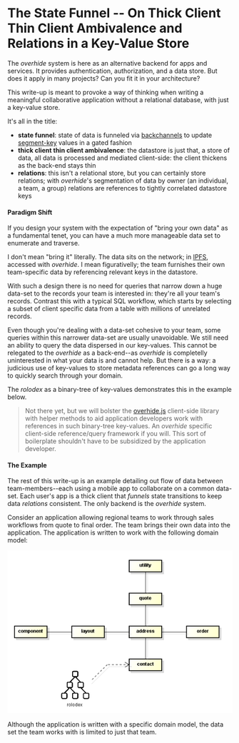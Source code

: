 # The State Funnel -- On Thick Client Thin Client Ambivalence and Relations in a Key-Value Store

The *overhide* system is here as an alternative backend for apps and services.  It provides authentication, authorization, and a data store.  But does it apply in many projects?  Can you fit it in your architecture?

This write-up is meant to provoke a way of thinking when writing a meaningful collaborative application without a relational database, with just a key-value store.

It's all in the title:

* **state funnel**: state of data is funneled via [backchannels](http://overhide.io/overhide/docs/glossary.html#backchannel-queue) to update [segment-key](http://overhide.io/overhide/docs/glossary.html#segment-key) values in a gated fashion
* **thick client thin client ambivalence**: the datastore is just that, a store of data, all data is processed and mediated client-side: the client thickens as the back-end stays thin
* **relations**: this isn't a relational store, but you can certainly store relations; with *overhide*'s segmentation of data by owner (an individual, a team, a group) relations are references to tightly correlated datastore keys

#### Paradigm Shift

If you design your system with the expectation of "bring your own data" as a fundamental tenet, you can have a much more manageable data set to enumerate and traverse.

I don't mean "bring it" literally.  The data sits on the network; in [IPFS](https://ipfs.io/), accessed with *overhide*.  I mean figurativelly; the team furnishes their own team-specific data by referencing relevant keys in the datastore.

With such a design there is no need for queries that narrow down a huge data-set to the records your team is interested in: they're all your team's records.  Contrast this with a typical SQL workflow, which starts by selecting a subset of client specific data from a table with millions of unrelated records.

Even though you're dealing with a data-set cohesive to your team, some queries within this narrower data-set are usually unavoidable.  We still need an ability to query the data dispersed in our key-values.  This cannot be relegated to the *overhide* as a back-end--as *overhide* is completelly uninterested in what your data is and cannot help.  But there is a way:  a judicious use of key-values to store metadata references can go a long way to quickly search through your domain.

The *rolodex* as a binary-tree of key-values demonstrates this in the example below.

> Not there yet, but we will bolster the [overhide.js](http://overhide.io/overhide/docs/overhide.js.html) client-side library with helper methods to aid application developers work with references in such binary-tree key-values.  An *overhide* specific client-side reference/query framework if you will.  This sort of boilerplate shouldn't have to be subsidized by the application developer.

#### The Example

The rest of this write-up is an example detailing out flow of data between team-members--each using a mobile app to collaborate on a common data-set.  Each user's app is a thick client that *funnels* state transitions to keep data *relations* consistent.  The only backend is the *overhide* system.

Consider an application allowing regional teams to work through sales workflows from quote to final order.  The team brings their own data into the application.  The application is written to work with the following domain model:

![Static model of example domain.](images/state-funnel.png)

Although the application is written with a specific domain model, the data set the team works with is limited to just that team.
